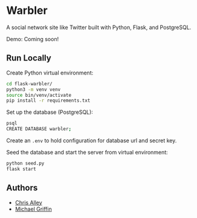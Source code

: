 # Warbler

A social network site like Twitter built with Python, Flask, and PostgreSQL.

Demo: Coming soon!

## Run Locally

Create Python virtual environment:
```sh
cd flask-warbler/
python3 -m venv venv
source bin/venv/activate
pip install -r requirements.txt
```

Set up the database (PostgreSQL):
```sh
psql
CREATE DATABASE warbler;
```

Create an `.env` to hold configuration for database url and secret key.

Seed the database and start the server from virtual environment:
```sh
python seed.py
flask start
```

## Authors

- [Chris Alley](https://github.com/cp-alley)
- [Michael Griffin](https://github.com/michael-griffin)
